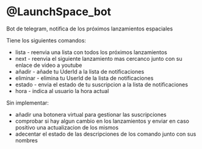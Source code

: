 # @LaunchSpace_bot
Bot de telegram, notifica de los próximos lanzamientos espaciales

Tiene los siguientes comandos:

* lista - reenvia una lista con todos los próximos lanzamientos
* next - reenvia el siguiente lanzamiento mas cercanco junto con su enlace de video a youtube
* añadir - añade tu UderId a la lista de notificaciones
* eliminar - elimina tu UserId de la lista de notificaciones
* estado - envia el estado de tu suscripcion a la lista de notificaciones
* hora - indica al usuario la hora actual


Sin implementar:

* añadir una botonera virtual para gestionar las suscripciones
* comprobar si hay algun cambio en los lanzamientos y enviar en caso positivo una actualizacion de los mismos
* adecentar el estado de las descripciones de los comando junto con sus nombres

